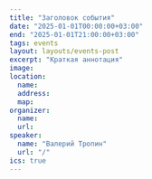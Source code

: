 ```yaml
---
title: "Заголовок события"
date: "2025-01-01T00:00:00+03:00"
end: "2025-01-01T21:00:00+03:00"
tags: events
layout: layouts/events-post
excerpt: "Краткая аннотация"
image:
location:
  name:
  address:
  map:
organizer:
  name:
  url:
speaker:
  name: "Валерий Тропин"
  url: "/"
ics: true
---
```

